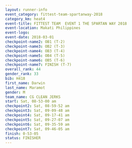 ```yaml
---
layout: runner-info 
event_category: fittest-team-spartanway-2018 
category_km: heat4 
event-title: FITTEST TEAM  EVENT 1 THE SPARTAN WAY 2018 
event-location: Makati Philippines 
event-logo: 
event-date: 2018-03-01 
checkpoint-name2: OB1 (T-2) 
checkpoint-name3: OB2 (T-3) 
checkpoint-name4: OB3 (T-4) 
checkpoint-name5: OB4 (T-5) 
checkpoint-name6: OB5 (T-6) 
checkpoint-name7: FINISH (T-7) 
overall_rank: 44
gender_rank: 33
bib: H418
first_name: Darwin
last_name: Maramot
gender: M
team_name: CG CLEAN JERKS
start: Sat, 08-53-00 am
checkpoint2: Sat, 08-59-52 am
checkpoint3: Sat, 09-09-48 am
checkpoint4: Sat, 09-17-41 am
checkpoint5: Sat, 09-27-07 am
checkpoint6: Sat, 09-35-59 am
checkpoint7: Sat, 09-46-05 am
finish: 0-53-05
status: FINISHER
---
```

